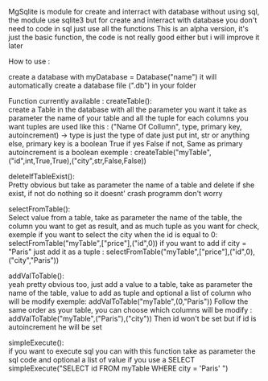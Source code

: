 MgSqlite is module for create and interract with database without using sql, the module use sqlite3 but for create and interract with database you don't need to code in sql just use all the functions
This is an alpha version, it's just the basic function, the code is not really good either but i will improve it later

How to use :

create a database with myDatabase = Database("name")
it will automatically create a database file (".db") in your folder


Function currently available :
  createTable():                                            
    create a Table in the database with all the parameter you want
    it take as parameter the name of your table and all the tuple for each columns you want 
    tuples are used like this : ("Name Of Collumn", type, primary key, autoincrement) -> type is just the type of date just put int, str or anything else, primary key is a boolean True if yes False if not, Same as primary autoincrement is a boolean
      exemple :  createTable("myTable",("id",int,True,True),("city",str,False,False))

  deleteIfTableExist():                              
    Pretty obvious but take as parameter the name of a table and delete if she exist, if not do nothing so it doesnt' crash programm don't worry

  selectFromTable():                                          
    Select value from a table, take as parameter the name of the table, the column you want to get as result, and as much tuple as you want for check,
    exemple if you want to select the city when the id is equal to 0:
      selectFromTable("myTable",["price"],("id",0))     if you want to add if city = "Paris" just add it as a tuple :  selectFromTable("myTable",["price"],("id",0),("city","Paris")) 

  addValToTable():                                              
    yeah pretty obvious too, just add a value to a table, take as parameter the name of the table, value to add as tuple and optional a list of column who will be modify 
    exemple:
      addValToTable("myTable",(0,"Paris"))  Follow the same order as your table, you can choose which columns will be modify : 
      addValToTable("myTable",("Paris"),("city")) Then id won't be set but if id is autoincrement he will be set

  simpleExecute():                                      
    if you want to execute sql you can with this function take as parameter the sql code and optional a list of value if you use a SELECT
      simpleExecute("SELECT id FROM myTable WHERE city = 'Paris' ")


    
